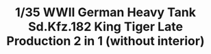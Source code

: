 ---
layout: product
title: "1/35 WWII German Heavy Tank Sd.Kfz.182 King Tiger  Late Production 2 in 1 (without interior)"
price: "6300" 
desc: "Maketa"
img_path: "/assets/img/TAKO2130.webp"
brand: "N/A"
available: false
special_offer: false
new: false
soon: false
cat: "010000"
subcat: "010200"
subsubcat: "0N/A"
sifra: "TAKO2130"
popular: false
---